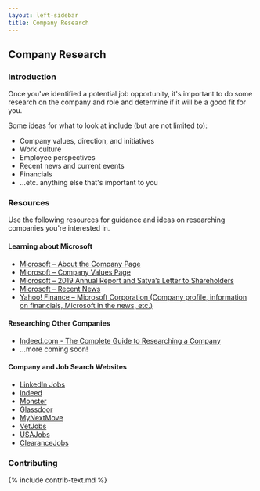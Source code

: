 ```yaml
---
layout: left-sidebar
title: Company Research
---
```


## Company Research

### Introduction

Once you've identified a potential job opportunity, it's important to do some research on the company and role and determine if it will be a good fit for you.

Some ideas for what to look at include (but are not limited to):

* Company values, direction, and initiatives
* Work culture
* Employee perspectives
* Recent news and current events
* Financials
* ...etc. anything else that's important to you

### Resources

Use the following resources for guidance and ideas on researching companies you're interested in.

#### Learning about Microsoft

* [Microsoft – About the Company Page](https://www.microsoft.com/en-us/about/company)
* [Microsoft – Company Values Page](https://www.microsoft.com/en-us/about/values)
* [Microsoft – 2019 Annual Report and Satya’s Letter to Shareholders](https://www.microsoft.com/investor/reports/ar19/index.html)
* [Microsoft – Recent News](https://news.microsoft.com/recent-news/)
* [Yahoo! Finance – Microsoft Corporation (Company profile, information on financials, Microsoft in the news, etc.)](https://finance.yahoo.com/quote/MSFT)

#### Researching Other Companies

* [Indeed.com - The Complete Guide to Researching a Company](https://www.indeed.com/career-advice/finding-a-job/the-complete-guide-to-researching-a-company)
* ...more coming soon!

#### Company and Job Search Websites

* [LinkedIn Jobs](https://www.linkedin.com/jobs/)
* [Indeed](https://www.indeed.com/)
* [Monster](https://www.monster.com/)
* [Glassdoor](https://www.glassdoor.com/index.htm)
* [MyNextMove](https://www.mynextmove.org/)
* [VetJobs](https://vetjobs.com/)
* [USAJobs](https://www.usajobs.gov/)
* [ClearanceJobs](https://www.clearancejobs.com/?)

### Contributing

{% include contrib-text.md %}